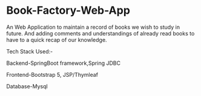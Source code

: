 # Book-Factory-Web-App
An Web Application to maintain a record of books we wish to study in future.
And adding comments and understandings of already read books to have to a quick recap of our knowledge.

Tech Stack Used:-

Backend-SpringBoot framework,Spring JDBC

Frontend-Bootstrap 5, JSP/Thymleaf

Database-Mysql
